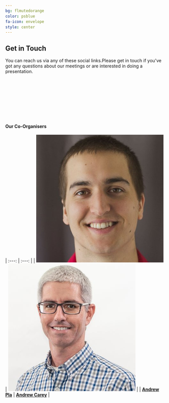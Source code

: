 ```yaml
---
bg: flmutedorange
color: psblue
fa-icon: envelope
style: center
---
```


## Get in Touch

You can reach us via any of these social links.Please get in touch if you've got any questions about our meetings or are interested in doing a presentation.

<a target="_blank" href="mailto:gnvspug@gmail.com"><span class="fas fa-envelope-square" style="font-size:100px"></span></a>&nbsp;&nbsp;&nbsp;
<a target="_blank" href="https://twitter.com/gnvpsug"><span class="fa fa-twitter" style="font-size:100px"></span></a>&nbsp;&nbsp;&nbsp;
&nbsp;
&nbsp;

#### Our Co-Organisers

|     :---:      |     :---:      |
| <a target="_blank" href="https://twitter.com/AndrewPlaTech"><img src='/img/aplaheadshot.jpg' /></a> | <a target="_blank" href="https://twitter.com/agcareyUF"><img src='/img/acareyheadshot.jpg' /></a>  |
| <a target="_blank" href="https://twitter.com/AndrewPlaTech">**Andrew Pla**</a>    | <a target="_blank" href="https://twitter.com/agcareyuf">**Andrew Carey**</a>       |
